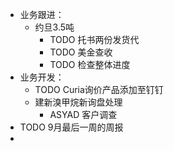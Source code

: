 - 业务跟进：
	- 约旦3.5吨
		- TODO 托书两份发货代
		- TODO 美金查收
		- TODO 检查整体进度
- 业务开发：
	- TODO  Curia询价产品添加至钉钉
	- 建新溴甲烷新询盘处理
		- ASYAD 客户调查
- TODO 9月最后一周的周报
-